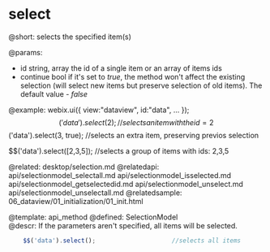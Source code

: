select
=============



@short:
	selects the specified item(s)

@params:
- id		string, array		the id of a single item or an array of items ids
- continue		bool		if it's set to <i>true</i>, the method won't affect the existing selection (will select new items but preserve selection of old items). The default value - <i>false</i>

@example:
webix.ui({
    view:"dataview",
    id:"data",
    ...
});
$$('data').select(2);               //selects an item with the id=2
$$('data').select(3, true);         //selects an extra item, preserving previos selection

$$('data').select([2,3,5]);         //selects a group of items with ids: 2,3,5


@related:
	desktop/selection.md
@relatedapi:
    api/selectionmodel_selectall.md
    api/selectionmodel_isselected.md
    api/selectionmodel_getselectedid.md
    api/selectionmodel_unselect.md
    api/selectionmodel_unselectall.md
@relatedsample:
	06_dataview/01_initialization/01_init.html

@template:	api_method
@defined:	SelectionModel	
@descr:
If the parameters aren't specified, all items will be selected.
~~~js
    $$('data').select();                     //selects all items
~~~